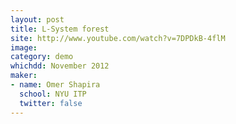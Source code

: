 ```yaml
---
layout: post
title: L-System forest
site: http://www.youtube.com/watch?v=7DPDkB-4flM
image:
category: demo 
whichdd: November 2012
maker:
- name: Omer Shapira
  school: NYU ITP
  twitter: false
---
```


